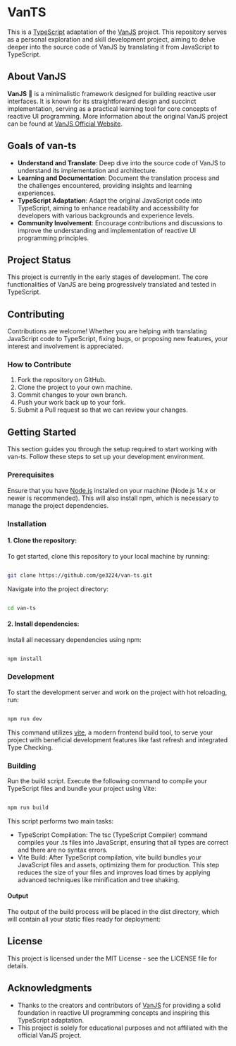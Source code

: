 # **VanTS**

This is a [TypeScript](https://www.typescriptlang.org/) adaptation of the [VanJS](https://github.com/vanjs-org/van) project. This repository serves as a personal exploration and skill development project, aiming to delve deeper into the source code of VanJS by translating it from JavaScript to TypeScript.

## About **VanJS**

**VanJS** 🍦 is a minimalistic framework designed for building reactive user interfaces. It is known for its straightforward design and succinct implementation, serving as a practical learning tool for core concepts of reactive UI programming. More information about the original VanJS project can be found at [VanJS Official Website](https://vanjs.org).

## Goals of van-ts

- **Understand and Translate**: Deep dive into the source code of VanJS to understand its implementation and architecture.
- **Learning and Documentation**: Document the translation process and the challenges encountered, providing insights and learning experiences.
- **TypeScript Adaptation**: Adapt the original JavaScript code into TypeScript, aiming to enhance readability and accessibility for developers with various backgrounds and experience levels.
- **Community Involvement**: Encourage contributions and discussions to improve the understanding and implementation of reactive UI programming principles.

## Project Status

This project is currently in the early stages of development. The core functionalities of VanJS are being progressively translated and tested in TypeScript.

## Contributing

Contributions are welcome! Whether you are helping with translating JavaScript code to TypeScript, fixing bugs, or proposing new features, your interest and involvement is appreciated.

### How to Contribute

1. Fork the repository on GitHub.
2. Clone the project to your own machine.
3. Commit changes to your own branch.
4. Push your work back up to your fork.
5. Submit a Pull request so that we can review your changes.

## Getting Started

This section guides you through the setup required to start working with van-ts. Follow these steps to set up your development environment.

### Prerequisites

Ensure that you have [Node.js](https://nodejs.org/en) installed on your machine (Node.js 14.x or newer is recommended). This will also install npm, which is necessary to manage the project dependencies.

### Installation

#### 1. Clone the repository:

To get started, clone this repository to your local machine by running:

```bash

git clone https://github.com/ge3224/van-ts.git

```

Navigate into the project directory:

```bash

cd van-ts

```

#### 2. Install dependencies:

Install all necessary dependencies using npm:

```bash

npm install

```

### Development

To start the development server and work on the project with hot reloading, run:

```bash

npm run dev

```

This command utilizes [vite](https://vitejs.dev/), a modern frontend build tool, to serve your project with beneficial development features like fast refresh and integrated Type Checking.

### Building

Run the build script. Execute the following command to compile your TypeScript files and bundle your project using Vite:

```bash

npm run build

```

This script performs two main tasks:

- TypeScript Compilation: The tsc (TypeScript Compiler) command compiles your .ts files into JavaScript, ensuring that all types are correct and there are no syntax errors.
- Vite Build: After TypeScript compilation, vite build bundles your JavaScript files and assets, optimizing them for production. This step reduces the size of your files and improves load times by applying advanced techniques like minification and tree shaking.

#### Output

The output of the build process will be placed in the dist directory, which will contain all your static files ready for deployment:

## License

This project is licensed under the MIT License - see the LICENSE file for details.

## Acknowledgments

- Thanks to the creators and contributors of [VanJS](https://github.com/vanjs-org/van) for providing a solid foundation in reactive UI programming concepts and inspiring this TypeScript adaptation.
- This project is solely for educational purposes and not affiliated with the official VanJS project.
